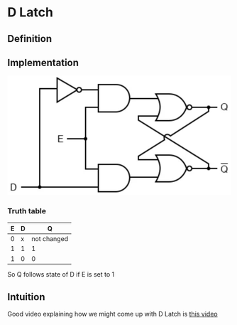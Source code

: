 # D Latch
## Definition

## Implementation
![Pasted image 20221116211748](../attachments/Pasted%20image%2020221116211748.png)

### Truth table
|E|D|Q|
|-|-|-|
|0|x|not changed|
|1|1|1|
|1|0|0|
So Q follows state of D if E is set to 1

## Intuition
Good video explaining how we might come up with D Latch is [this video](https://www.youtube.com/watch?v=peCh_859q7Q)